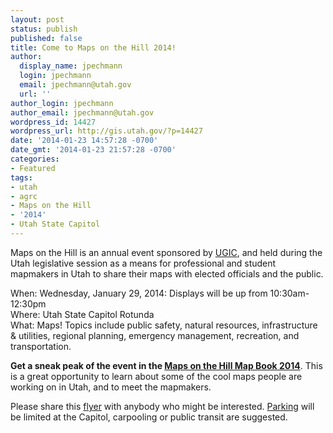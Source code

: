 ```yaml
---
layout: post
status: publish
published: false
title: Come to Maps on the Hill 2014!
author:
  display_name: jpechmann
  login: jpechmann
  email: jpechmann@utah.gov
  url: ''
author_login: jpechmann
author_email: jpechmann@utah.gov
wordpress_id: 14427
wordpress_url: http://gis.utah.gov/?p=14427
date: '2014-01-23 14:57:28 -0700'
date_gmt: '2014-01-23 21:57:28 -0700'
categories:
- Featured
tags:
- utah
- agrc
- Maps on the Hill
- '2014'
- Utah State Capitol
---
```

<p>Maps on the Hill is an annual event sponsored by <a href="http://ugic.info/">UGIC</a>, and held during the Utah legislative session as a means for professional and student mapmakers in Utah to share their maps with elected officials and the public. </p>
<p>When: Wednesday, January 29, 2014: Displays will be up from 10:30am-12:30pm<br />
Where: Utah State Capitol Rotunda<br />
What: Maps! Topics include public safety, natural resources, infrastructure & utilities, regional planning, emergency management, recreation, and transportation.</p>
<p><strong>Get a sneak peak of the event in the <a href="{{ "/downloads/Maps-on-the-Hill-Map-Book-2014-web.pdf" | prepend: site.baseurl }}" target="_blank">Maps on the Hill Map Book 2014</a></strong>. This is a great opportunity to learn about some of the cool maps people are working on in Utah, and to meet the mapmakers.</p>
<p>Please share this <a href="{{ "/downloads/2014MOTHFlyer.pdf" | prepend: site.baseurl }}">flyer</a> with anybody who might be interested. <a href="{{ "/about/visiting-agrc/" | prepend: site.baseurl }}">Parking</a> will be limited at the Capitol, carpooling or public transit are suggested. </p>
